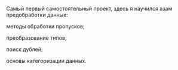 Самый первый самостоятельный проект, здесь я научился азам предобработки данных:

методы обработки пропусков;

преобразование типов;

поиск дублей;

основы категоризации данных.
